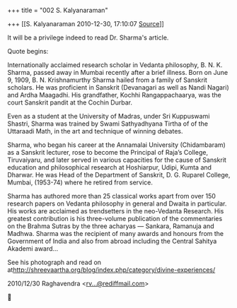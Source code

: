 +++
title = "002 S. Kalyanaraman"

+++
[[S. Kalyanaraman	2010-12-30, 17:10:07 [Source](https://groups.google.com/g/bvparishat/c/yM_fiqdYMlY)]]



It will be a privilege indeed to read Dr. Sharma's article.

  

Quote begins:

  

Internationally acclaimed research scholar in Vedanta philosophy, B. N. K. Sharma, passed away in Mumbai recently after a brief illness. Born on June 9, 1909, B. N. Krishnamurthy Sharma hailed from a family of Sanskrit scholars. He was proficient in Sanskrit (Devanagari as well as Nandi Nagari) and Ardha Maagadhi. His grandfather, Kochhi Rangappachaarya, was the court Sanskrit pandit at the Cochin Durbar.

  
Even as a student at the University of Madras, under Sri Kuppuswami Shastri, Sharma was trained by Swami Sathyadhyana Tirtha of of the Uttaraadi Math, in the art and technique of winning debates.

  
Sharma, who began his career at the Annamalai University (Chidambaram) as a Sanskrit lecturer, rose to become the Principal of Raja’s College, Tiruvaiyaru, and later served in various capacities for the cause of Sanskrit education and philosophical research at Hoshiarpur, Udipi, Kumta and Dharwar. He was Head of the Department of Sanskrit, D. G. Ruparel College, Mumbai, (1953-74) where he retired from service.

  
Sharma has authored more than 25 classical works apart from over 150 research papers on Vedanta philosophy in general and Dwaita in particular. His works are acclaimed as trendsetters in the neo-Vedanta Research. His greatest contribution is his three-volume publication of the commentaries on the Brahma Sutras by the three acharyas — Sankara, Ramanuja and Madhwa. Sharma was the recipient of many awards and honours from the Government of India and also from abroad including the Central Sahitya Akademi award...

  

See his photograph and read on at<http://shreevaartha.org/blog/index.php/category/divine-experiences/>  
  
  

2010/12/30 Raghavendra \<[rv...@rediffmail.com]()\>



